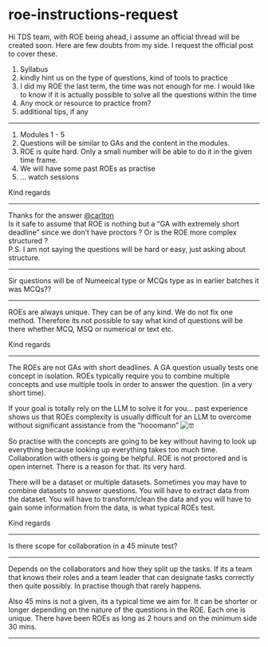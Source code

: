 # roe-instructions-request

Hi TDS team, with ROE being ahead, i assume an official thread will be created soon. Here are few doubts from my side. I request the official post to cover these.

1. Syllabus
2. kindly hint us on the type of questions, kind of tools to practice
3. I did my ROE the last term, the time was not enough for me. I would like to know if it is actually possible to solve all the questions within the time
4. Any mock or resource to practice from?
5. additional tips, if any

---

1. Modules 1 - 5
2. Questions will be similar to GAs and the content in the modules.
3. ROE is quite hard. Only a small number will be able to do it in the given time frame.
4. We will have some past ROEs as practise
5. … watch sessions

Kind regards

---

Thanks for the answer [@carlton](/u/carlton)  
Is it safe to assume that ROE is nothing but a “GA with extremely short deadline” since we don’t have proctors ? Or is the ROE more complex structured ?  
P.S. I am not saying the questions will be hard or easy, just asking about structure.

---

Sir questions will be of Numeeical type or MCQs type as in earlier batches it was MCQs??

---

ROEs are always unique. They can be of any kind. We do not fix one method. Therefore its not possible to say what kind of questions will be there whether MCQ, MSQ or numerical or text etc.

Kind regards

---

The ROEs are not GAs with short deadlines. A GA question usually tests one concept in isolation. ROEs typically require you to combine multiple concepts and use multiple tools in order to answer the question. (in a very short time).

If your goal is totally rely on the LLM to solve it for you… past experience shows us that ROEs complexity is usually difficult for an LLM to overcome without significant assistance from the “hooomann” ![:nerd_face:](https://emoji.discourse-cdn.com/google/nerd_face.png?v=12 ":nerd_face:")

So practise with the concepts are going to be key without having to look up everything because looking up everything takes too much time. Collaboration with others is going be helpful. ROE is not proctored and is open internet. There is a reason for that. Its very hard.

There will be a dataset or multiple datasets. Sometimes you may have to combine datasets to answer questions. You will have to extract data from the dataset. You will have to transform/clean the data and you will have to gain some information from the data, is what typical ROEs test.

Kind regards

---

Is there scope for collaboration in a 45 minute test?

---

Depends on the collaborators and how they split up the tasks. If its a team that knows their roles and a team leader that can designate tasks correctly then quite possibly. In practise though that rarely happens.

Also 45 mins is not a given, its a typical time we aim for. It can be shorter or longer depending on the nature of the questions in the ROE. Each one is unique. There have been ROEs as long as 2 hours and on the minimum side 30 mins.

---

